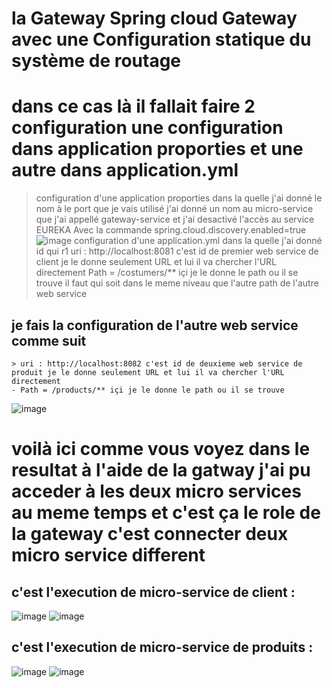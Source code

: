# la Gateway Spring cloud Gateway avec une Configuration statique du système de routage
# dans ce cas là il fallait faire 2 configuration une configuration dans application proporties et une autre dans application.yml
 > configuration d'une application proporties dans la quelle j'ai donné 
   > le nom à le port que je vais utilisé 
   > j'ai donné un nom au micro-service que j'ai appellé gateway-service 
   > et j'ai desactivé l'accès au service EUREKA Avec la commande  spring.cloud.discovery.enabled=true 
  ![image](https://user-images.githubusercontent.com/86606579/207074505-91e32e60-697d-435a-8c04-c187bd4df86c.png)
 > configuration d'une application.yml dans la quelle j'ai donné 
   > id qui r1
   > uri : http://localhost:8081 c'est id de premier web service de client je le donne seulement URL et lui il va chercher l'URL directement 
   > Path = /costumers/** içi je le donne le path ou il se trouve il faut qui soit dans le meme niveau que l'autre path de l'autre web service
 ## je fais la configuration de l'autre web service comme suit 
    > uri : http://localhost:8082 c'est id de deuxieme web service de produit je le donne seulement URL et lui il va chercher l'URL directement 
    - Path = /products/** içi je le donne le path ou il se trouve 
  ![image](https://user-images.githubusercontent.com/86606579/207075715-07b48f43-23cb-4432-9990-a99876186359.png)
# voilà ici comme vous voyez dans le resultat à l'aide de la gatway j'ai pu acceder à les deux micro services au meme temps et c'est ça le role de la gateway c'est connecter deux micro service different
## c'est l'execution de micro-service de client :
   ![image](https://user-images.githubusercontent.com/86606579/207079106-a7183200-6ada-4043-ba79-63136a91d1eb.png)
   ![image](https://user-images.githubusercontent.com/86606579/207079632-5198132e-bf61-474b-b6d5-e5a5bb1f180c.png)
## c'est l'execution de micro-service de produits :
   ![image](https://user-images.githubusercontent.com/86606579/207079284-0946eb1a-1af7-4ef2-823d-e3758266163a.png)
   ![image](https://user-images.githubusercontent.com/86606579/207079483-c1a22a80-6f3e-45af-81e2-2cc3482c60b8.png)




  

   
